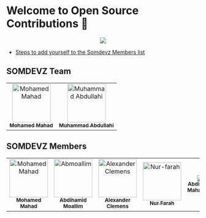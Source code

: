 # Welcome to Open Source Contributions 🍉

<p align="center">
    <a href="https://www.youtube.com/@somdevz/streams">
        <img src="https://yt3.googleusercontent.com/Tz250GnaWZvtJbcTvjoQRS1F79aMn_109d4Z-m4UEKV5kYwFs2DR2TNpiTKVzaf_BJ7juVomWQ=s176-c-k-c0x00ffffff-no-rj"/>
    </a>
</p>

- [Steps to add yourself to the Somdevz Members list](https://github.com/SOMDEVZ/Welcome-to-Open-Source/blob/master/CONTRIBUTING.md)

## SOMDEVZ Team


<!-- ALL-CONTRIBUTORS-LIST:START - Do not remove or modify this section -->
<!-- prettier-ignore-start -->
<!-- markdownlint-disable -->
<table>
    <tbody>
        <tr>
            <td align="center">
                <a href="https://github.com/M24SOM">
                    <img src="https://avatars.githubusercontent.com/u/64413178?v=4" width="100px;" alt="Mohamed Mahad"/>
                    <br />
                    <sub><b>Mohamed Mahad</b></sub>
                </a>
            </td>
            <td align="center">
                <a href="https://github.com/muhaksim">
                    <img src="https://avatars.githubusercontent.com/u/91332164?v=4" width="100px;" alt="Muhammad Abdullahi"/>
                    <br />
                    <sub><b>Muhammad Abdullahi</b></sub>
                </a>
            </td>
        </tr>
    </tbody>
</table>


## SOMDEVZ Members


<!-- ALL-CONTRIBUTORS-LIST:START - Do not remove or modify this section -->
<!-- prettier-ignore-start -->
<!-- markdownlint-disable -->
<table>
    <tbody>
        <tr>
            <td align="center">
                <a href="https://github.com/M24SOM">
                    <img src="https://avatars.githubusercontent.com/u/64413178?v=4" width="100px;" alt="Mohamed Mahad"/>
                    <br />
                    <sub><b>Mohamed Mahad</b></sub>
                </a>
            </td>
            <td align="center">
                <a href="https://github.com/abmoallim">
                    <img src="https://avatars.githubusercontent.com/abmoallim" width="100px;" alt="Abmoallim"/>
                    <br />
                    <sub><b>Abdihamid Moallim</b></sub>
                </a>
            </td>
            <td align="center">
                <a href="https://github.com/XanderRubio">
                    <img src="https://avatars.githubusercontent.com/u/120526253?v=4" width="100px;" alt="Alexander Clemens"/>
                    <br />
                    <sub><b>Alexander Clemens</b></sub>
                </a>
            </td>
           <td align="center">
                <a href="https://github.com/Nur-farah">
                    <img src="https://avatars.githubusercontent.com/Nur-farah" width="100px;" alt="Nur-farah"/>
                    <br />
                    <sub><b>Nur Farah</b></sub>
                </a>
            </td>
	 <td align="center">
                <a href="https://github.com/abdimalik2004">
                    <img src="https://avatars.githubusercontent.com/u/117597380?v=4"/>
                    <br />
                    <sub><b>Abdimalik Mahadalle</b></sub>
                </a>
            </td>
        </tr> 
    </tbody>
</table>
